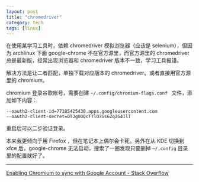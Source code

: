 ```yaml
---
layout: post
title: "chromedriver"
category: tech
tags: [linux]
---
```


在使用某学习工具时，依赖 chromedriver 模拟浏览器（应该是 selenium），但因为 archlinux 下面 google-chrome 不在官方源里，而官方源里的 chromedriver 总是最新版，经常出现浏览器和 chromedriver 版本不一致，学习工具报错。

解决方法是让二者匹配，单独下载对应版本的 chromedriver。或者直接用官方源里的 chromium。

chromium 登录谷歌帐号，需要创建 `~/.config/chromium-flags.conf ` 文件，添加如下内容：

```
--oauth2-client-id=77185425430.apps.googleusercontent.com
--oauth2-client-secret=OTJgUOQcT7lO7GsGZq2G4IlT
```

重启后可以二步验证登录。

本来我更倾向于用 Firefox ，但在笔记本上偶尔会卡死。另外在从 KDE 切换到 xfce 后，google-chrome 无法启动，搜索了一圈发现只要删掉 `~/.config` 目录里的配置就好了。

---

[Enabling Chromium to sync with Google Account - Stack Overflow](https://stackoverflow.com/questions/67459316/enabling-chromium-to-sync-with-google-account)